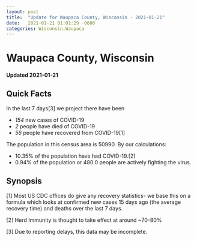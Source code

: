 ```yaml
---
layout: post
title:  "Update for Waupaca County, Wisconsin - 2021-01-21"
date:   2021-01-21 01:01:29 -0600
categories: Wisconsin,Waupaca
---
```


# Waupaca County, Wisconsin
#### Updated 2021-01-21

## Quick Facts

In the last 7 days[3] we project there have been
- *154* new cases of COVID-19
- *2* people have died of COVID-19
- *56* people have recovered from COVID-19[1]

The population in this census area is 50990. By our calculations:
- 10.35% of the population have had COVID-19.[2]
- 0.94% of the population or 480.0 people are actively fighting the virus.

## Synopsis




[1] Most US CDC offices do give any recovery statistics- we base this on a formula which looks at confirmed new cases
15 days ago (the average recovery time) and deaths over the last 7 days.

[2] Herd Immunity is thought to take effect at around ~70-80%

[3] Due to reporting delays, this data may be incomplete.
 
    